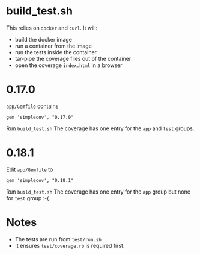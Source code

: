 
# build_test.sh
This relies on `docker` and `curl`.
It will:
- build the docker image
- run a container from the image
- run the tests inside the container
- tar-pipe the coverage files out of the container
- open the coverage `index.html` in a browser

# 0.17.0
`app/Gemfile` contains
```
gem 'simplecov', "0.17.0"
```
Run `build_test.sh`
The coverage has one entry for the `app` and `test` groups.

# 0.18.1
Edit `app/Gemfile` to
```
gem 'simplecov', "0.18.1"
```
Run `build_test.sh`
The coverage has one entry for the `app` group but none for `test` group :-(

# Notes
- The tests are run from `test/run.sh`
- It ensures `test/coverage.rb` is required first.
